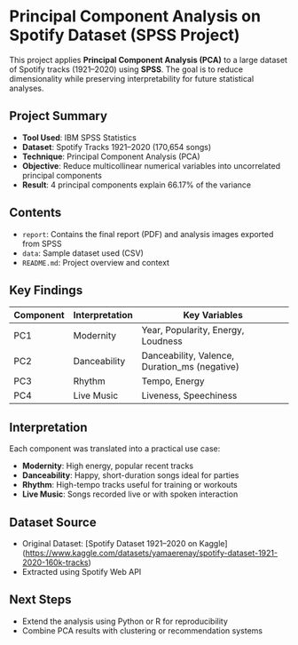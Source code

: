 # Principal Component Analysis on Spotify Dataset (SPSS Project)

This project applies **Principal Component Analysis (PCA)** to a large dataset of Spotify tracks (1921–2020) using **SPSS**. The goal is to reduce dimensionality while preserving interpretability for future statistical analyses.

## Project Summary

- **Tool Used**: IBM SPSS Statistics
- **Dataset**: Spotify Tracks 1921–2020 (170,654 songs)
- **Technique**: Principal Component Analysis (PCA)
- **Objective**: Reduce multicollinear numerical variables into uncorrelated principal components
- **Result**: 4 principal components explain 66.17% of the variance

## Contents

- `report`: Contains the final report (PDF) and analysis images exported from SPSS
- `data`: Sample dataset used (CSV)
- `README.md`: Project overview and context

## Key Findings

| Component | Interpretation         | Key Variables                                     |
|-----------|------------------------|---------------------------------------------------|
| PC1       | Modernity              | Year, Popularity, Energy, Loudness                |
| PC2       | Danceability           | Danceability, Valence, Duration_ms (negative)     |
| PC3       | Rhythm                 | Tempo, Energy                                     |
| PC4       | Live Music             | Liveness, Speechiness                             |

## Interpretation

Each component was translated into a practical use case:
- **Modernity**: High energy, popular recent tracks
- **Danceability**: Happy, short-duration songs ideal for parties
- **Rhythm**: High-tempo tracks useful for training or workouts
- **Live Music**: Songs recorded live or with spoken interaction

## Dataset Source

- Original Dataset: [Spotify Dataset 1921–2020 on Kaggle] (https://www.kaggle.com/datasets/yamaerenay/spotify-dataset-1921-2020-160k-tracks)
- Extracted using Spotify Web API

## Next Steps

- Extend the analysis using Python or R for reproducibility
- Combine PCA results with clustering or recommendation systems
